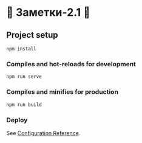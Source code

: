 # :notebook: Заметки-2.1 :notebook:

## Project setup
```
npm install
```

### Compiles and hot-reloads for development
```
npm run serve
```

### Compiles and minifies for production
```
npm run build
```

### Deploy
See [Configuration Reference](https://cli.vuejs.org/config/).
